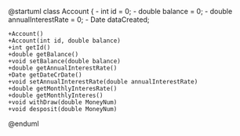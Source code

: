 @startuml
class Account {
    - int id = 0;
    - double balance = 0;
    - double annualInterestRate = 0;
    - Date dataCreated;

    +Account()
    +Account(int id, double balance)
    +int getId()
    +double getBalance()
    +void setBalance(double balance)
    +double getAnnualInterestRate()
    +Date getDateCrDate()
    +void setAnnualInterestRate(double annualInterestRate)
    +double getMonthlyInteresRate()
    +double getMonthlyInteres()
    +void withDraw(double MoneyNum)
    +void desposit(double MoneyNum)
    
@enduml